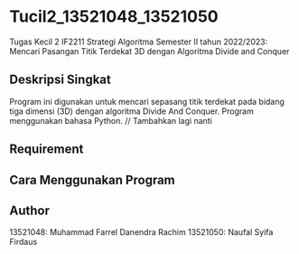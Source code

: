 # Tucil2_13521048_13521050

Tugas Kecil 2 IF2211 Strategi Algoritma Semester II tahun 2022/2023: Mencari Pasangan Titik Terdekat 3D dengan Algoritma Divide and Conquer

## Deskripsi Singkat
Program ini digunakan untuk mencari sepasang titik terdekat pada bidang tiga dimensi (3D) dengan algoritma Divide And Conquer. Program menggunakan bahasa Python. // Tambahkan lagi nanti

## Requirement

## Cara Menggunakan Program

## Author
13521048: Muhammad Farrel Danendra Rachim
13521050: Naufal Syifa Firdaus
